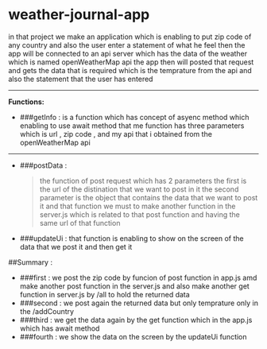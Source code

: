 weather-journal-app
=======

in that project we make an application which is enabling to put zip code of any country and also the user enter a statement of what he feel 
then the app will be connected to an api server which has the data of the weather which is named openWeatherMap api
the app then will posted that request and gets the data that is required which is the temprature from the api and also the statement that the user has entered

---------------------------------------


**Functions:**

  * ###getInfo : is a function which has concept of asyenc method which enabling to use await method
  that me function has three parameters which is url , zip code , and my api that i obtained from the openWeatherMap api
  ---------------
  * ###postData : 
      >  the function of post request which has 2 parameters
      >  the first is the url of the distination that we want to post in it
      >  the second parameter is the object that contains the data that we want to post it
      >  and that function we must to make another function in the server.js which is
      >  related to that post function and having the same url of that function


  * ###updateUi : that function is enabling to show on the screen of the data that we post it and then get it


##Summary :
* ###first : we post the zip code by funcion of post function in app.js amd make another post function in the server.js and also make another get function in server.js by /all to hold the returned data
* ###second : we post again the returned data but only temprature only in the /addCountry
* ###third : we get the data again by the get function which  in the app.js which has await method 
* ###fourth : we show the data on the screen by the updateUi function



